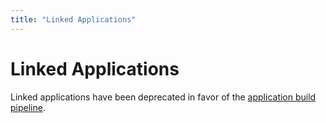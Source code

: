```yaml
---
title: "Linked Applications"
---
```


# Linked Applications

Linked applications have been deprecated in favor of the [application build pipeline](/help/applications/build-pipeline).
